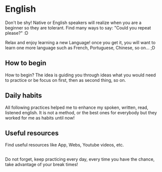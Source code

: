 # English

Don't be shy! Native or English speakers will realize when you are a beginner so they are tolerant. Find many ways to say: "Could you repeat please?" :D

Relax and enjoy learning a new Language! once you get it, you will want to learn one more language such as French, Portuguese, Chinese, so on... ;D

## How to begin
How to begin? The idea is guiding you through ideas what you would need to practice or be focus on first, then as second thing, so on.

## Daily habits
All following practices helped me to enhance my spoken, written, read, listened english. It is not a method, or the best ones for everybody but they worked for me as habits until now!

## Useful resources
Find useful resources like App, Webs, Youtube videos, etc.

## 
Do not forget, keep practicing every day, every time you have the chance, take advantage of your break times!

